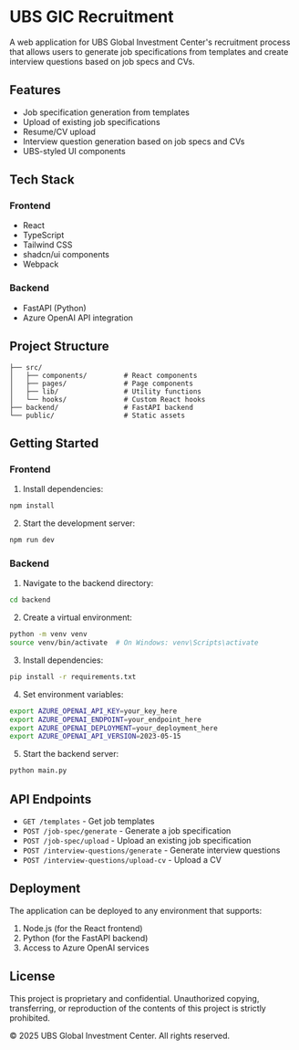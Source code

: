 
# UBS GIC Recruitment

A web application for UBS Global Investment Center's recruitment process that allows users to generate job specifications from templates and create interview questions based on job specs and CVs.

## Features

- Job specification generation from templates
- Upload of existing job specifications
- Resume/CV upload
- Interview question generation based on job specs and CVs
- UBS-styled UI components

## Tech Stack

### Frontend
- React
- TypeScript
- Tailwind CSS
- shadcn/ui components
- Webpack

### Backend
- FastAPI (Python)
- Azure OpenAI API integration

## Project Structure

```
├── src/
│   ├── components/         # React components
│   ├── pages/              # Page components
│   ├── lib/                # Utility functions
│   └── hooks/              # Custom React hooks
├── backend/                # FastAPI backend
└── public/                 # Static assets
```

## Getting Started

### Frontend

1. Install dependencies:

```bash
npm install
```

2. Start the development server:

```bash
npm run dev
```

### Backend

1. Navigate to the backend directory:

```bash
cd backend
```

2. Create a virtual environment:

```bash
python -m venv venv
source venv/bin/activate  # On Windows: venv\Scripts\activate
```

3. Install dependencies:

```bash
pip install -r requirements.txt
```

4. Set environment variables:

```bash
export AZURE_OPENAI_API_KEY=your_key_here
export AZURE_OPENAI_ENDPOINT=your_endpoint_here
export AZURE_OPENAI_DEPLOYMENT=your_deployment_here
export AZURE_OPENAI_API_VERSION=2023-05-15
```

5. Start the backend server:

```bash
python main.py
```

## API Endpoints

- `GET /templates` - Get job templates
- `POST /job-spec/generate` - Generate a job specification
- `POST /job-spec/upload` - Upload an existing job specification
- `POST /interview-questions/generate` - Generate interview questions
- `POST /interview-questions/upload-cv` - Upload a CV

## Deployment

The application can be deployed to any environment that supports:
1. Node.js (for the React frontend)
2. Python (for the FastAPI backend)
3. Access to Azure OpenAI services

## License

This project is proprietary and confidential. Unauthorized copying, transferring, or reproduction of the contents of this project is strictly prohibited.

© 2025 UBS Global Investment Center. All rights reserved.
